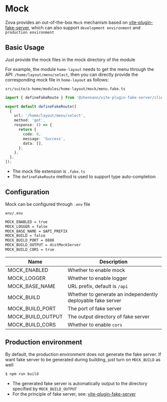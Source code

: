 # Mock

Zova provides an out-of-the-box `Mock` mechanism based on [vite-plugin-fake-server](https://github.com/condorheroblog/vite-plugin-fake-server/), which can also support `development environment` and `production environment`

## Basic Usage

Just provide the mock files in the mock directory of the module

For example, the module `home-layout` needs to get the menu through the API: `/home/layout/menu/select`, then you can directly provide the corresponding mock file in `home-layout` as follows:

`src/suite/a-home/modules/home-layout/mock/menu.fake.ts`

```typescript
import { defineFakeRoute } from '@zhennann/vite-plugin-fake-server/client';

export default defineFakeRoute([
  {
    url: '/home/layout/menu/select',
    method: 'get',
    response: () => {
      return {
        code: 0,
        message: 'Success',
        data: [],
      };
    },
  },
]);
```

- The mock file extension is `.fake.ts`
- The `defineFakeRoute` method is used to support type auto-completion

## Configuration

Mock can be configured through `.env` file

`env/.env`

```txt
MOCK_ENABLED = true
MOCK_LOGGER = false
MOCK_BASE_NAME = $API_PREFIX
MOCK_BUILD = false
MOCK_BUILD_PORT = 8888
MOCK_BUILD_OUTPUT = distMockServer
MOCK_BUILD_CORS = true
```

| Name              | Description                                                 |
| ----------------- | ----------------------------------------------------------- |
| MOCK_ENABLED      | Whether to enable mock                                      |
| MOCK_LOGGER       | Whether to enable logger                                    |
| MOCK_BASE_NAME    | URL prefix, default is `/api`                               |
| MOCK_BUILD        | Whether to generate an independently deployable fake server |
| MOCK_BUILD_PORT   | The port of fake server                                     |
| MOCK_BUILD_OUTPUT | The output directory of fake server                         |
| MOCK_BUILD_CORS   | Whether to enable `cors`                                    |

## Production environment

By default, the production environment does not generate the fake server. If want fake server to be generated during building, just turn on `MOCK_BUILD` as well

```bash
$ npm run build
```

- The generated fake server is automatically output to the directory specified by `MOCK_BUILD_OUTPUT`
- For the principle of fake server, see: [vite-plugin-fake-server](https://github.com/condorheroblog/vite-plugin-fake-server/)
